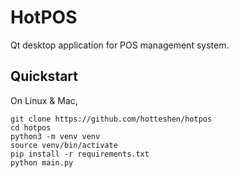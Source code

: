 # HotPOS

Qt desktop application for POS management system.

## Quickstart

On Linux & Mac,

```
git clone https://github.com/hotteshen/hotpos
cd hotpos
python3 -m venv venv
source venv/bin/activate
pip install -r requirements.txt
python main.py
```
